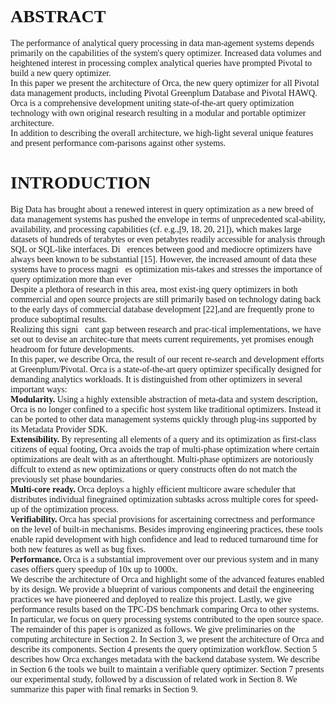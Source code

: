 <font face="微软雅黑">

# ABSTRACT
The performance of analytical query processing in data man-agement systems depends primarily on the capabilities of the system's query optimizer. Increased data volumes and heightened interest in processing complex analytical queries have prompted Pivotal to build a new query optimizer.  
In this paper we present the architecture of Orca, the new query optimizer for all Pivotal data management products, including Pivotal Greenplum Database and Pivotal HAWQ. Orca is a comprehensive development uniting state-of-the-art query optimization technology with own original research resulting in a modular and portable optimizer architecture.  
In addition to describing the overall architecture, we high-light several unique features and present performance com-parisons against other systems.
# INTRODUCTION
Big Data has brought about a renewed interest in query optimization as a new breed of data management systems has pushed the envelope in terms of unprecedented scal-ability, availability, and processing capabilities (cf. e.g.,[9, 18, 20, 21]), which makes large datasets of hundreds of terabytes or even petabytes readily accessible for analysis through SQL or SQL-like interfaces. Dierences between good and mediocre optimizers have always been known to be substantial [15]. However, the increased amount of data these systems have to process magnies optimization mis-takes and stresses the importance of query optimization more than ever  
Despite a plethora of research in this area, most exist-ing query optimizers in both commercial and open source projects are still primarily based on technology dating back to the early days of commercial database development [22],and are frequently prone to produce suboptimal results.  
Realizing this signicant gap between research and prac-tical implementations, we have set out to devise an architec-ture that meets current requirements, yet promises enough headroom for future developments.  
In this paper, we describe Orca, the result of our recent re-search and development efforts at Greenplum/Pivotal. Orca is a state-of-the-art query optimizer specifically designed for demanding analytics workloads. It is distinguished from other optimizers in several important ways:  
**Modularity.** Using a highly extensible abstraction of meta-data and system description, Orca is no longer confined to a specific host system like traditional optimizers. Instead it can be ported to other data management systems quickly through plug-ins supported by its Metadata Provider SDK.  
**Extensibility.** By representing all elements of a query and its optimization as first-class citizens of equal footing, Orca avoids the trap of multi-phase optimization where certain optimizations are dealt with as an afterthought. Multi-phase optimizers are notoriously diffcult to extend as new optimizations or query constructs often do not match the previously set phase boundaries.  
**Multi-core ready.** Orca deploys a highly efficient multicore aware scheduler that distributes individual finegrained optimization subtasks across multiple cores for speed-up of the optimization process.  
**Verifiability.** Orca has special provisions for ascertaining correctness and performance on the level of built-in mechanisms. Besides improving engineering practices, these tools enable rapid development with high confidence and lead to reduced turnaround time for both new features as well as bug fixes.  
**Performance.** Orca is a substantial improvement over our previous system and in many cases offiers query speedup of 10x up to 1000x.  
We describe the architecture of Orca and highlight some of the advanced features enabled by its design. We provide a blueprint of various components and detail the engineering practices we have pioneered and deployed to realize this project. Lastly, we give performance results based on the TPC-DS benchmark comparing Orca to other systems. In particular, we focus on query processing systems contributed to the open source space.  
The remainder of this paper is organized as follows. We give preliminaries on the computing architecture in Section 2. In Section 3, we present the architecture of Orca and describe its components. Section 4 presents the query optimization workflow. Section 5 describes how Orca exchanges metadata with the backend database system. We describe in Section 6 the tools we built to maintain a verifiable query optimizer. Section 7 presents our experimental study, followed by a discussion of related work in Section 8. We summarize this paper with final remarks in Section 9.